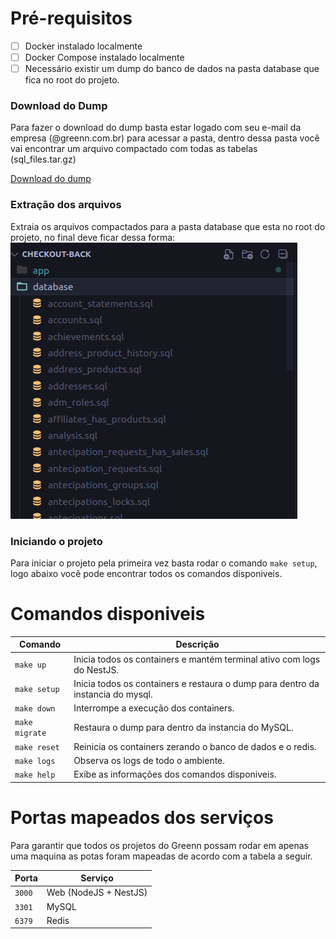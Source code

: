 # Pré-requisitos

- [ ] Docker instalado localmente
- [ ] Docker Compose instalado localmente
- [ ] Necessário existir um dump do banco de dados na pasta database que fica no root do projeto.

### Download do Dump

Para fazer o download do dump basta estar logado com seu e-mail da empresa (@greenn.com.br) para acessar a pasta, dentro dessa pasta você vai encontrar um arquivo compactado com todas as tabelas (sql_files.tar.gz)

[Download do dump](https://drive.google.com/drive/folders/1MpsbG_wHIXiI2KYJ4RZGFUxH3oCZ64kd?usp=sharing)

### Extração dos arquivos

Extraia os arquivos compactados para a pasta database que esta no root do projeto, no final deve ficar dessa forma:
![Exemplo da pasta database](./example_database.png)

### Iniciando o projeto

Para iniciar o projeto pela primeira vez basta rodar o comando `make setup`, logo abaixo você pode encontrar todos os comandos disponiveis.

# Comandos disponiveis

| Comando        | Descrição                                                                       |
| -------------- | ------------------------------------------------------------------------------- |
| `make up`      | Inicia todos os containers e mantém terminal ativo com logs do NestJS.          |
| `make setup`   | Inicia todos os containers e restaura o dump para dentro da instancia do mysql. |
| `make down`    | Interrompe a execução dos containers.                                           |
| `make migrate` | Restaura o dump para dentro da instancia do MySQL.                              |
| `make reset`   | Reinicia os containers zerando o banco de dados e o redis.                      |
| `make logs`    | Observa os logs de todo o ambiente.                                             |
| `make help`    | Exibe as informações dos comandos disponiveis.                                  |

# Portas mapeados dos serviços

Para garantir que todos os projetos do Greenn possam rodar em apenas uma maquina as potas foram mapeadas de acordo com a tabela a seguir.

| Porta  | Serviço               |
| ------ | --------------------- |
| `3000` | Web (NodeJS + NestJS) |
| `3301` | MySQL                 |
| `6379` | Redis                 |
